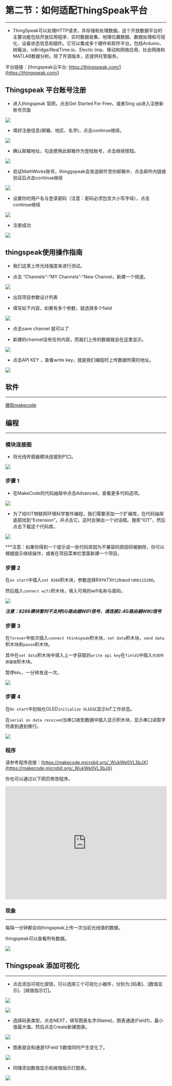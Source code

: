 # 第二节：如何适配ThingSpeak平台
---
- ThingSpeak可以处理HTTP请求，并存储和处理数据。这个开放数据平台的主要功能包括开放应用程序、实时数据收集、地理位置数据、数据处理和可视化、设备状态信息和插件。它可以集成多个硬件和软件平台，包括Arduino、树莓派、ioBridge/RealTime.io、Electic lmp、移动和网络应用、社会网络和MATLAB数据分析。除了开源版本，还提供托管服务。

 平台链接：[thingspeak云平台: https://thingspeak.com/](https://thingspeak.com/)

## Thingspeak 平台账号注册

- 进入thingspeak 官网，点击Get Started For Free，或者Sing up进入注册新账号页面

![](./images/case_ts_01.png)

- 填好注册信息(邮箱、地区、名字)，点击continue继续。

![](./images/case_ts_02.png)

- 确认邮箱地址，勾选使用此邮箱作为登陆账号，点击继续按钮。

![](./images/case_ts_03.png)

- 验证MathWorks账号，thinggspeak会发送邮件至你邮箱中，点击邮件内链接验证后点击continue继续

![](./images/case_ts_04.png)

- 设置你的用户名与登录密码（注意：密码必须包含大小写字母），点击continue继续

![](./images/case_ts_05.png)

- 注册成功

![](./images/case_ts_06.png)

## thingspeak使用操作指南

- 我们这里上传光线强度来进行测试。

- 点击 “Channels”-“MY Channels”-“New Channel，新建一个频道。

![](./images/case_ts_07.png)

- 出现项目参数设计列表

- 填写如下内容，如果有多个参数，就选择多个field

![](./images/case_ts_08.png)

- 点击save channel 就可以了

- 新建的channel没有任何内容，而我们上传的数据就会在这里显示。

![](./images/case_ts_09.png)

- 点击API KEY ，查看write key，就是我们编程时上传数据所需的地址。

![](./images/case_ts_10.png)

## 软件
---

[微软makecode](https://makecode.microbit.org/#)

## 编程
---
### 模块连接图
- 将光线传感器模块连接到P1口。

![](./images/case_ts_17.png)

### 步骤 1
- 在MakeCode的代码抽屉中点击Advanced，查看更多代码选项。

![](./images/iot_bit_11.jpg)

- 为了给IOT物联网环境科学套件编程，我们需要添加一个扩展库。在代码抽屉底部找到“Extension”，并点击它。这时会弹出一个对话框。搜索“IOT"，然后点击下载这个代码库。

![](./images/iot_bit_12.jpg)

***注意：如果你得到一个提示说一些代码库因为不兼容的原因将被删除，你可以根据提示继续操作，或者在项目菜单栏里面新建一个项目。

### 步骤 2

在`on start`中插入`set 8266`积木块，参数选择RX`P8`TX`P12`baud rate`115200`。

然后插入`connect wifi`积木块，填入可用的wifi名称与密码，

![](./images/case_ts_11.png)

***注意：8266模块暂时不支持5G路由器WIFI信号，请连接2.4G路由器WIKI信号***
### 步骤 3

在`forever`中依次插入`connect thinkspeak`积木块，`set data`积木块，`send data`积木块和`pause`积木块。

其中在`set data`积木块中填入上一步获取的`write api key`在`field1`中插入`光线传感器值`积木块。

暂停`60s`，一分钟发送一次。

![](./images/case_ts_12.png)

### 步骤 4

在`On start`中初始化OLED`initialize OLED`以显示IoT工作状态。

在`serial on data received`当串口收到数据中插入显示积木块，显示串口读取字符直到遇到换行。

![](./images/case_ts_21.png)

### 程序

请参考程序连接：[https://makecode.microbit.org/_WukWe0VL3bJX](https://makecode.microbit.org/_WukWe0VL3bJX)

你也可以通过以下网页修改程序。

<div style="position:relative;height:0;padding-bottom:70%;overflow:hidden;"><iframe style="position:absolute;top:0;left:0;width:100%;height:100%;" src="https://makecode.microbit.org/#pub:_WukWe0VL3bJX" frameborder="0" sandbox="allow-popups allow-forms allow-scripts allow-same-origin"></iframe></div>  

### 现象
---

每隔一分钟都会向thingspeak上传一次当前光线值的数据。

thingspeak可以查看所有数据。

![](./images/case_ts_13.png)

## Thingspeak 添加可视化
- - - - -
- 点击添加可视化按钮，可以选择三个可视化小器件，分别为:[码表]、[数值显示]、[阙值指示灯]。

![](./images/case_ts_14.png)

![](./images/case_ts_15.png)

- 选择码表类型，点击NEXT，填写图表名字(Name)，图表通道(Field1)，最小值最大值。然后点击Create新建图表。

![](./images/case_ts_16.png)

- 图表就会和通道1(Field 1)数值同时产生变化了。

![](./images/case_ts_19.png)

- 同理添加数值显示和阙值指示灯图表。

![](./images/case_ts_20.png)
